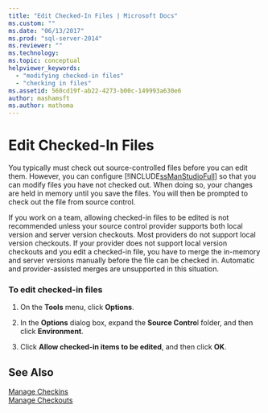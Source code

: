 ```yaml
---
title: "Edit Checked-In Files | Microsoft Docs"
ms.custom: ""
ms.date: "06/13/2017"
ms.prod: "sql-server-2014"
ms.reviewer: ""
ms.technology:
ms.topic: conceptual
helpviewer_keywords: 
  - "modifying checked-in files"
  - "checking in files"
ms.assetid: 560cd19f-ab22-4273-b00c-149993a630e6
author: mashamsft
ms.author: mathoma
---
```

# Edit Checked-In Files
  You typically must check out source-controlled files before you can edit them. However, you can configure [!INCLUDE[ssManStudioFull](../includes/ssmanstudiofull-md.md)] so that you can modify files you have not checked out. When doing so, your changes are held in memory until you save the files. You will then be prompted to check out the file from source control.  
  
 If you work on a team, allowing checked-in files to be edited is not recommended unless your source control provider supports both local version and server version checkouts. Most providers do not support local version checkouts. If your provider does not support local version checkouts and you edit a checked-in file, you have to merge the in-memory and server versions manually before the file can be checked in. Automatic and provider-assisted merges are unsupported in this situation.  
  
### To edit checked-in files  
  
1.  On the **Tools** menu, click **Options**.  
  
2.  In the **Options** dialog box, expand the **Source Contro**l folder, and then click **Environment**.  
  
3.  Click **Allow checked-in items to be edited**, and then click **OK**.  
  
## See Also  
 [Manage Checkins](../../2014/database-engine/manage-checkins.md)   
 [Manage Checkouts](../../2014/database-engine/manage-checkouts.md)  
  
  
